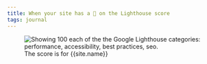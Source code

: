 ```yaml
---
title: When your site has a 💯 on the Lighthouse score
tags: journal
---
```

<figure>
<img src="/img/journal/lighthouse-100.png" alt="Showing 100 each of the the Google Lighthouse categories: performance, accessibility, best practices, seo.">
<figcaption>The score is for {{site.name}}</figcaption>
</figure>